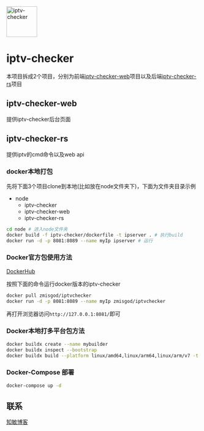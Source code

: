<img alt="iptv-checker" src="https://github.com/zhimin-dev/iptv-checker-web/blob/main/src/assets/icon.png" height=80>

# iptv-checker

本项目拆成2个项目，分别为前端[iptv-checker-web](https://github.com/zhimin-dev/iptv-checker-web)项目以及后端[iptv-checker-rs](https://github.com/zhimin-dev/iptv-checker-rs)项目

## iptv-checker-web

提供iptv-checker后台页面

## iptv-checker-rs

提供iptv的cmd命令以及web api

### docker本地打包

先将下面3个项目clone到本地(比如放在node文件夹下)，下面为文件夹目录示例

- node
  - iptv-checker
  - iptv-checker-web
  - iptv-checker-rs

```bash
cd node # 进入node文件夹
docker build -f iptv-checker/dockerfile -t ipserver . # 执行build
docker run -d -p 8081:8089 --name myIp ipserver # 运行
```

### Docker官方包使用方法

[DockerHub](https://hub.docker.com/r/zmisgod/iptvchecker)

按照下面的命令运行docker版本的iptv-checker

```bash
docker pull zmisgod/iptvchecker
docker run -d -p 8081:8089 --name myIp zmisgod/iptvchecker
```

再打开浏览器访问`http://127.0.0.1:8081/`即可

### Docker本地打多平台包方法

```bash
docker buildx create --name mybuilder
docker buildx inspect --bootstrap
docker buildx build --platform linux/amd64,linux/arm64,linux/arm/v7 -t zmisgod/iptvchecker:latest --push .
```

### Docker-Compose 部署

```bash
docker-compose up -d
```

## 联系

[知敏博客](https://zmis.me/user/zmisgod)
